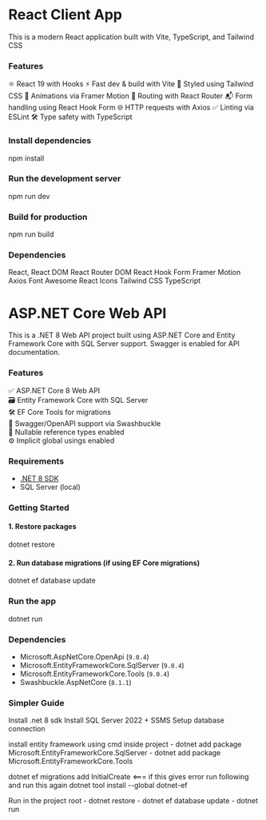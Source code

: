 # React Client App
This is a modern React application built with Vite, TypeScript, and Tailwind CSS

### Features

⚛️ React 19 with Hooks
⚡ Fast dev & build with Vite
🎨 Styled using Tailwind CSS
🎥 Animations via Framer Motion
🔄 Routing with React Router
📬 Form handling using React Hook Form
🌐 HTTP requests with Axios
✅ Linting via ESLint
🛠️ Type safety with TypeScript

### Install dependencies

npm install

### Run the development server

npm run dev

### Build for production

npm run build

### Dependencies

React, React DOM
React Router DOM
React Hook Form
Framer Motion
Axios
Font Awesome
React Icons
Tailwind CSS
TypeScript



# ASP.NET Core Web API

This is a .NET 8 Web API project built using ASP.NET Core and Entity Framework Core with SQL Server support. Swagger is enabled for API documentation.

### Features

✅ ASP.NET Core 8 Web API  
🗃️ Entity Framework Core with SQL Server  
🛠️ EF Core Tools for migrations  
📄 Swagger/OpenAPI support via Swashbuckle  
🔧 Nullable reference types enabled  
⚙️ Implicit global usings enabled  

### Requirements

- [.NET 8 SDK](https://dotnet.microsoft.com/en-us/download/dotnet/8.0)
- SQL Server (local)

### Getting Started

#### 1. Restore packages

dotnet restore

#### 2. Run database migrations (if using EF Core migrations)

dotnet ef database update

### Run the app

dotnet run

### Dependencies

- Microsoft.AspNetCore.OpenApi (`9.0.4`)  
- Microsoft.EntityFrameworkCore.SqlServer (`9.0.4`)  
- Microsoft.EntityFrameworkCore.Tools (`9.0.4`)  
- Swashbuckle.AspNetCore (`8.1.1`)  

### Simpler Guide

Install .net 8 sdk
Install SQL Server 2022 + SSMS
Setup database connection

install entity framework using cmd inside project
	- dotnet add package Microsoft.EntityFrameworkCore.SqlServer
	- dotnet add package Microsoft.EntityFrameworkCore.Tools

dotnet ef migrations add InitialCreate   <=== if this gives error run following and run this again
														dotnet tool install --global dotnet-ef
		

Run in the project root
    - dotnet restore
    - dotnet ef database update
    - dotnet run
